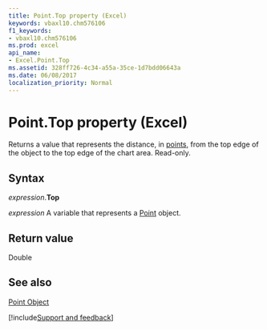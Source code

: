 ```yaml
---
title: Point.Top property (Excel)
keywords: vbaxl10.chm576106
f1_keywords:
- vbaxl10.chm576106
ms.prod: excel
api_name:
- Excel.Point.Top
ms.assetid: 328ff726-4c34-a55a-35ce-1d7bdd06643a
ms.date: 06/08/2017
localization_priority: Normal
---
```



# Point.Top property (Excel)

Returns a value that represents the distance, in [points](../language/glossary/vbe-glossary.md#point), from the top edge of the object to the top edge of the chart area. Read-only.


## Syntax

_expression_.**Top**

_expression_ A variable that represents a [Point](Excel.Point-graph-object.md) object.


## Return value

Double


## See also


[Point Object](Excel.Point(object).md)

[!include[Support and feedback](~/includes/feedback-boilerplate.md)]